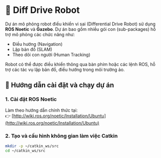 # 🤖 Diff Drive Robot

Dự án mô phỏng robot điều khiển vi sai (Differential Drive Robot) sử dụng **ROS Noetic** và **Gazebo**. Dự án bao gồm nhiều gói con (sub-packages) hỗ trợ mô phỏng các chức năng như:

- Điều hướng (Navigation)  
- Lập bản đồ (SLAM)  
- Theo dõi con người (Human Tracking)

Robot có thể được điều khiển thông qua bàn phím hoặc các lệnh ROS, hỗ trợ các tác vụ lập bản đồ, điều hướng trong môi trường ảo.

## 🚀 Hướng dẫn cài đặt và chạy dự án

### 1. Cài đặt ROS Noetic  
Làm theo hướng dẫn chính thức tại:  
👉 [http://wiki.ros.org/noetic/Installation/Ubuntu](http://wiki.ros.org/noetic/Installation/Ubuntu)

### 2. Tạo và cấu hình không gian làm việc Catkin  
```bash
mkdir -p ~/catkin_ws/src
cd ~/catkin_ws/src
